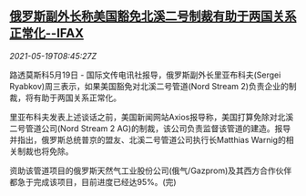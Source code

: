 <!--1621414863000-->
[俄罗斯副外长称美国豁免北溪二号制裁有助于两国关系正常化--IFAX](https://cn.reuters.com/article/ru-ryabkov-us-nord-stream2-0519-idCNKCS2D00TG)
------

<div><i>2021-05-19T08:45:27Z</i></div><p>路透莫斯科5月19日 - 国际文传电讯社报导，俄罗斯副外长里亚布科夫(Sergei Ryabkov)周三表示，如果美国豁免对北溪二号管道(Nord Stream 2)负责企业的制裁，将有助于两国关系正常化。</p><p>里亚布科夫发表上述谈话之前，美国新闻网站Axios报导称，美国打算免除对北溪二号管道公司(Nord Stream 2 AG)的制裁，该公司负责监督该管道的建造。报导并指出，俄罗斯总统普京的盟友、北溪二号管道公司执行长Matthias Warnig的相关制裁也将免除。</p><p>资助该管道项目的俄罗斯天然气工业股份公司(俄气/Gazprom)及其西方合作伙伴都急于完成该项目，目前进度已经达95%。(完)</p>
